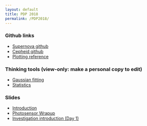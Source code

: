 ```yaml
---
layout: default
title: PDP 2018
permalink: /PDP2018/
---
```


<!--
* Supernova notebook
* [Cepheid notebook (view-only: make a personal copy to edit)](https://colab.research.google.com/drive/195CEZILmIgOeqnrm-3ENc812J-zGBdjR)
-->

### Github links
* [Supernova github](https://github.com/deckerkf/carnegiepdp2018.git)
* [Cepheid github](https://github.com/alexji/CarnegiePDP2018)
* [Plotting reference](https://github.com/alexji/CarnegiePDP2018/blob/master/PythonPlotting.ipynb)

### Thinking tools (view-only: make a personal copy to edit)
* [Gaussian fitting](https://raw.githubusercontent.com/alexji/CarnegiePDP2018/master/GaussianTool.ipynb)
* [Statistics](https://raw.githubusercontent.com/alexji/CarnegiePDP2018/master/StatisticsThinkingTool.ipynb)

### Slides
* [Introduction](https://docs.google.com/presentation/d/1EhB7W0z_AxPEbCV6I270lgDZrfYlZXOf2vR1dVZNlxc/edit?usp=sharing)
* [Photosensor Wrapup](https://docs.google.com/presentation/d/12cuJJH-HJZTpz5I-J5G9UOAyKl7pxfvj-u-uFnAyn50/edit?usp=sharing)
* [Investigation introduction (Day 1)](https://docs.google.com/presentation/d/1xi6F_1XCQHXyBgD6o_w8oTShywxcFizOyf5scP8rrUo/edit?usp=sharing)

